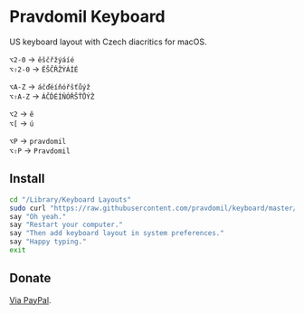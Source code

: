 # Pravdomil Keyboard

US keyboard layout with Czech diacritics for macOS.

`⌥2‑0` → `ěščřžýáíé`  
`⌥⇧2‑0` → `ĚŠČŘŽÝÁÍÉ`

`⌥A-Z` → `áčďéíňóřšťůýž`  
`⌥⇧A-Z` → `ÁČĎÉÍŇÓŘŠŤŮÝŽ`

`⌥2` → `ě`  
`⌥[` → `ú`

`⌥P` → `pravdomil`  
`⌥⇧P` → `Pravdomil`

## Install

```sh
cd "/Library/Keyboard Layouts"
sudo curl "https://raw.githubusercontent.com/pravdomil/keyboard/master/Pravdomil.keylayout" -O
say "Oh yeah."
say "Restart your computer."
say "Then add keyboard layout in system preferences."
say "Happy typing."
exit
```

## Donate

[Via PayPal](https://www.paypal.com/cgi-bin/webscr?cmd=_s-xclick&hosted_button_id=BCL2X3AFQBAP2&item_name=Pravdomil%20Keyboard%20beer).
